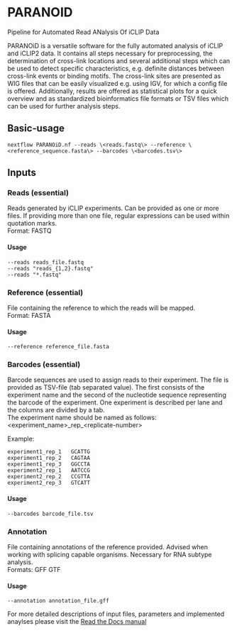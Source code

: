 # PARANOID
Pipeline for Automated Read ANalysis Of iCLIP Data

PARANOiD is a versatile software for the fully automated analysis of iCLIP and iCLIP2 data. It contains all steps necessary for preprocessing, the determination of cross-link locations and several additional steps which can be used to detect specific characteristics, e.g. definite distances between cross-link events or binding motifs. The cross-link sites are presented as WIG files that can be easily visualized e.g. using IGV, for which a config file is offered. Additionally, results are offered as statistical plots for a quick overview and as standardized bioinformatics file formats or TSV files which can be used for further analysis steps. 


## Basic-usage
```
nextflow PARANOiD.nf --reads \<reads.fastq\> --reference \<reference_sequence.fasta\> --barcodes \<barcodes.tsv\>
```

## Inputs

### Reads (essential)

Reads generated by iCLIP experiments. Can be provided as one or more files. If providing more than one file, regular expressions can be used within quotation marks.  
Format: FASTQ

#### Usage
```
--reads reads_file.fastq
--reads "reads_{1,2}.fastq"
--reads "*.fastq"
```

### Reference (essential)

File containing the reference to which the reads will be mapped.  
Format: FASTA

#### Usage
```
--reference reference_file.fasta
```

### Barcodes (essential)

Barcode sequences are used to assign reads to their experiment. The file is provided as TSV-file (tab separated value).
The first consists of the experiment name and the second of the nucleotide sequence representing the barcode of the experiment. 
One experiment is described per lane and the columns are divided by a tab.  
The experiment name should be named as follows:  
	\<experiment_name\>\_rep_\<replicate-number\>

Example:
```
experiment1_rep_1	GCATTG  
experiment1_rep_2	CAGTAA  
experiment1_rep_3	GGCCTA  
experiment2_rep_1	AATCCG  
experiment2_rep_2	CCGTTA  
experiment2_rep_3	GTCATT  
```

#### Usage
```
--barcodes barcode_file.tsv
```

### Annotation

File containing annotations of the reference provided. Advised when working with splicing capable organisms. Necessary for RNA subtype analysis.  
Formats: GFF GTF

#### Usage
```
--annotation annotation_file.gff
```

For more detailed descriptions of input files, parameters and implemented anaylses please visit the [Read the Docs manual](https://paranoid.readthedocs.io/en/readthedocs/)